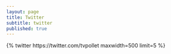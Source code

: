 ```yaml
---
layout: page
title: Twitter
subtitle: twitter
published: true
---
```

<div class='jekyll-twitter-plugin'>
{% twitter https://twitter.com/tvpollet maxwidth=500 limit=5 %} 
</div>
